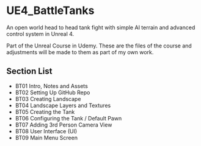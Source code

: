 # UE4_BattleTanks
An open world head to head tank fight with simple AI terrain and advanced control system in Unreal 4.

Part of the Unreal Course in Udemy. These are the files of the course and adjustments will be made to them as part of my own work.

## Section List
* BT01 Intro, Notes and Assets
* BT02 Setting Up GitHub Repo
* BT03 Creating Landscape
* BT04 Landscape Layers and Textures
* BT05 Creating the Tank
* BT06 Configuring the Tank / Default Pawn
* BT07 Adding 3rd Person Camera View
* BT08 User Interface (UI)
* BT09 Main Menu Screen